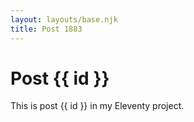 ```yaml
---
layout: layouts/base.njk
title: Post 1883
---
```


# Post {{ id }}

This is post {{ id }} in my Eleventy project.
